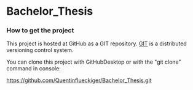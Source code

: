 # Bachelor_Thesis
### How to get the project

This project is hosted at GitHub as a GIT repository.
[GIT](http://git-scm.com/) is a distributed versioning control system.

You can clone this project with GitHubDesktop or with the "git clone" command in console:

https://github.com/Quentinflueckiger/Bachelor_Thesis.git
